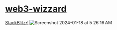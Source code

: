 # <a href="https://web3-wizzard.vercel.app">web3-wizzard</a>
[StackBlitz⚡️](https://stackblitz.com/~/github.com/sudo-self/web3-wizzard)
![Screenshot 2024-01-18 at 5 26 16 AM](https://github.com/sudo-self/web3-wizzard/assets/119916323/24639cd7-729a-4227-ada1-0a1df83f8b31)
